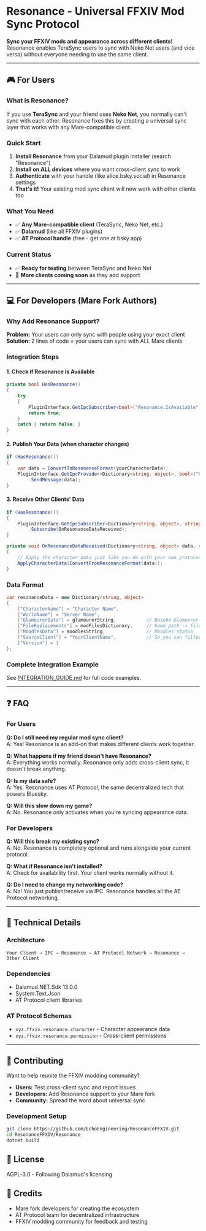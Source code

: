 # Resonance - Universal FFXIV Mod Sync Protocol

**Sync your FFXIV mods and appearance across different clients!** Resonance enables TeraSync users to sync with Neko Net users (and vice versa) without everyone needing to use the same client.

---

## 🎮 For Users

### What is Resonance?
If you use **TeraSync** and your friend uses **Neko Net**, you normally can't sync with each other. Resonance fixes this by creating a universal sync layer that works with any Mare-compatible client.

### Quick Start
1. **Install Resonance** from your Dalamud plugin installer (search "Resonance")
2. **Install on ALL devices** where you want cross-client sync to work
3. **Authenticate** with your handle (like alice.bsky.social) in Resonance settings
4. **That's it!** Your existing mod sync client will now work with other clients too

### What You Need
- ✅ **Any Mare-compatible client** (TeraSync, Neko Net, etc.)
- ✅ **Dalamud** (like all FFXIV plugins)
- ✅ **AT Protocol handle** (free - get one at bsky.app)

### Current Status
- ✅ **Ready for testing** between TeraSync and Neko Net
- 🚧 **More clients coming soon** as they add support

---

## 💻 For Developers (Mare Fork Authors)

### Why Add Resonance Support?

**Problem:** Your users can only sync with people using your exact client  
**Solution:** 2 lines of code = your users can sync with ALL Mare clients

### Integration Steps

#### 1. Check if Resonance is Available
```csharp
private bool HasResonance()
{
    try 
    {
        PluginInterface.GetIpcSubscriber<bool>("Resonance.IsAvailable");
        return true;
    }
    catch { return false; }
}
```

#### 2. Publish Your Data (when character changes)
```csharp
if (HasResonance())
{
    var data = ConvertToResonanceFormat(yourCharacterData);
    PluginInterface.GetIpcProvider<Dictionary<string, object>, bool>("Resonance.PublishData")
        .SendMessage(data);
}
```

#### 3. Receive Other Clients' Data
```csharp
if (HasResonance())
{
    PluginInterface.GetIpcSubscriber<Dictionary<string, object>, string, object>("Resonance.DataReceived")
        .Subscribe(OnResonanceDataReceived);
}

private void OnResonanceDataReceived(Dictionary<string, object> data, string senderDid)
{
    // Apply the character data just like you do with your own protocol
    ApplyCharacterData(ConvertFromResonanceFormat(data));
}
```

### Data Format
```csharp
var resonanceData = new Dictionary<string, object>
{
    ["CharacterName"] = "Character Name",
    ["WorldName"] = "Server Name", 
    ["GlamourerData"] = glamourerString,           // Base64 Glamourer data
    ["FileReplacements"] = modFilesDictionary,     // Game path -> file hash
    ["MoodlesData"] = moodlesString,               // Moodles status
    ["SourceClient"] = "YourClientName",           // So you can filter your own
    ["Version"] = 1
};
```

### Complete Integration Example
See [INTEGRATION_GUIDE.md](./INTEGRATION_GUIDE.md) for full code examples.

---

## ❓ FAQ

### For Users

**Q: Do I still need my regular mod sync client?**  
A: Yes! Resonance is an add-on that makes different clients work together.

**Q: What happens if my friend doesn't have Resonance?**  
A: Everything works normally. Resonance only adds cross-client sync, it doesn't break anything.

**Q: Is my data safe?**  
A: Yes. Resonance uses AT Protocol, the same decentralized tech that powers Bluesky.

**Q: Will this slow down my game?**  
A: No. Resonance only activates when you're syncing appearance data.

### For Developers

**Q: Will this break my existing sync?**  
A: No. Resonance is completely optional and runs alongside your current protocol.

**Q: What if Resonance isn't installed?**  
A: Check for availability first. Your client works normally without it.

**Q: Do I need to change my networking code?**  
A: No! You just publish/receive via IPC. Resonance handles all the AT Protocol networking.

---

## 🔧 Technical Details

### Architecture
```
Your Client → IPC → Resonance → AT Protocol Network → Resonance → Other Client
```

### Dependencies
- Dalamud.NET.Sdk 13.0.0
- System.Text.Json
- AT Protocol client libraries

### AT Protocol Schemas
- `xyz.ffxiv.resonance.character` - Character appearance data
- `xyz.ffxiv.resonance.permission` - Cross-client permissions

---

## 🤝 Contributing

Want to help reunite the FFXIV modding community?

- **Users:** Test cross-client sync and report issues
- **Developers:** Add Resonance support to your Mare fork
- **Community:** Spread the word about universal sync

### Development Setup
```bash
git clone https://github.com/EchoEngineering/ResonanceFFXIV.git
cd ResonanceFFXIV/Resonance
dotnet build
```

## 📜 License

AGPL-3.0 - Following Dalamud's licensing

## 🙏 Credits

- Mare fork developers for creating the ecosystem
- AT Protocol team for decentralized infrastructure  
- FFXIV modding community for feedback and testing
